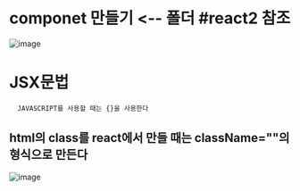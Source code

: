 # componet 만들기 <-- 폴더 #react2 참조 
![image](https://github.com/hyejin192/react_basic/assets/129017064/221c642b-027d-4849-bde7-1edf42a51c93)

# JSX문법

      JAVASCRIPT를 사용할 때는 {}을 사용한다
## html의 class를 react에서 만들 때는 className=""의 형식으로 만든다
![image](https://github.com/hyejin192/react_basic/assets/129017064/d3fae404-4a3d-47f9-8b51-24179db8f2a3)

